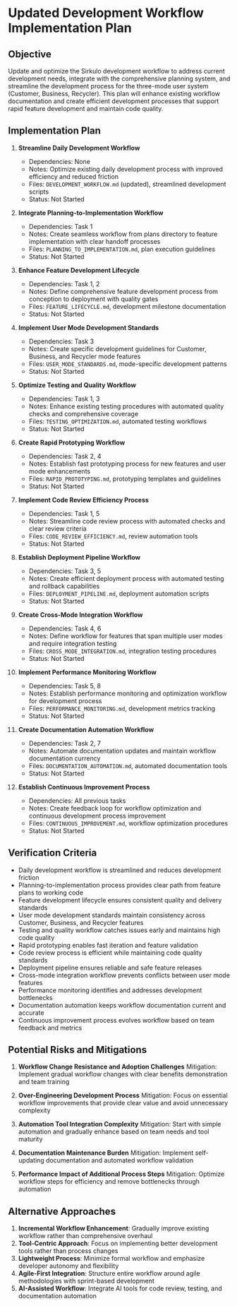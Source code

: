 # Updated Development Workflow Implementation Plan

## Objective
Update and optimize the Sirkulo development workflow to address current development needs, integrate with the comprehensive planning system, and streamline the development process for the three-mode user system (Customer, Business, Recycler). This plan will enhance existing workflow documentation and create efficient development processes that support rapid feature development and maintain code quality.

## Implementation Plan

1. **Streamline Daily Development Workflow**
   - Dependencies: None
   - Notes: Optimize existing daily development process with improved efficiency and reduced friction
   - Files: `DEVELOPMENT_WORKFLOW.md` (updated), streamlined development scripts
   - Status: Not Started

2. **Integrate Planning-to-Implementation Workflow**
   - Dependencies: Task 1
   - Notes: Create seamless workflow from plans directory to feature implementation with clear handoff processes
   - Files: `PLANNING_TO_IMPLEMENTATION.md`, plan execution guidelines
   - Status: Not Started

3. **Enhance Feature Development Lifecycle**
   - Dependencies: Task 1, 2
   - Notes: Define comprehensive feature development process from conception to deployment with quality gates
   - Files: `FEATURE_LIFECYCLE.md`, development milestone documentation
   - Status: Not Started

4. **Implement User Mode Development Standards**
   - Dependencies: Task 3
   - Notes: Create specific development guidelines for Customer, Business, and Recycler mode features
   - Files: `USER_MODE_STANDARDS.md`, mode-specific development patterns
   - Status: Not Started

5. **Optimize Testing and Quality Workflow**
   - Dependencies: Task 1, 3
   - Notes: Enhance existing testing procedures with automated quality checks and comprehensive coverage
   - Files: `TESTING_OPTIMIZATION.md`, automated testing workflows
   - Status: Not Started

6. **Create Rapid Prototyping Workflow**
   - Dependencies: Task 2, 4
   - Notes: Establish fast prototyping process for new features and user mode enhancements
   - Files: `RAPID_PROTOTYPING.md`, prototyping templates and guidelines
   - Status: Not Started

7. **Implement Code Review Efficiency Process**
   - Dependencies: Task 1, 5
   - Notes: Streamline code review process with automated checks and clear review criteria
   - Files: `CODE_REVIEW_EFFICIENCY.md`, review automation tools
   - Status: Not Started

8. **Establish Deployment Pipeline Workflow**
   - Dependencies: Task 3, 5
   - Notes: Create efficient deployment process with automated testing and rollback capabilities
   - Files: `DEPLOYMENT_PIPELINE.md`, deployment automation scripts
   - Status: Not Started

9. **Create Cross-Mode Integration Workflow**
   - Dependencies: Task 4, 6
   - Notes: Define workflow for features that span multiple user modes and require integration testing
   - Files: `CROSS_MODE_INTEGRATION.md`, integration testing procedures
   - Status: Not Started

10. **Implement Performance Monitoring Workflow**
    - Dependencies: Task 5, 8
    - Notes: Establish performance monitoring and optimization workflow for development process
    - Files: `PERFORMANCE_MONITORING.md`, development metrics tracking
    - Status: Not Started

11. **Create Documentation Automation Workflow**
    - Dependencies: Task 2, 7
    - Notes: Automate documentation updates and maintain workflow documentation currency
    - Files: `DOCUMENTATION_AUTOMATION.md`, automated documentation tools
    - Status: Not Started

12. **Establish Continuous Improvement Process**
    - Dependencies: All previous tasks
    - Notes: Create feedback loop for workflow optimization and continuous development process improvement
    - Files: `CONTINUOUS_IMPROVEMENT.md`, workflow optimization procedures
    - Status: Not Started

## Verification Criteria
- Daily development workflow is streamlined and reduces development friction
- Planning-to-implementation process provides clear path from feature plans to working code
- Feature development lifecycle ensures consistent quality and delivery standards
- User mode development standards maintain consistency across Customer, Business, and Recycler features
- Testing and quality workflow catches issues early and maintains high code quality
- Rapid prototyping enables fast iteration and feature validation
- Code review process is efficient while maintaining code quality standards
- Deployment pipeline ensures reliable and safe feature releases
- Cross-mode integration workflow prevents conflicts between user mode features
- Performance monitoring identifies and addresses development bottlenecks
- Documentation automation keeps workflow documentation current and accurate
- Continuous improvement process evolves workflow based on team feedback and metrics

## Potential Risks and Mitigations

1. **Workflow Change Resistance and Adoption Challenges**
   Mitigation: Implement gradual workflow changes with clear benefits demonstration and team training

2. **Over-Engineering Development Process**
   Mitigation: Focus on essential workflow improvements that provide clear value and avoid unnecessary complexity

3. **Automation Tool Integration Complexity**
   Mitigation: Start with simple automation and gradually enhance based on team needs and tool maturity

4. **Documentation Maintenance Burden**
   Mitigation: Implement self-updating documentation and automated workflow validation

5. **Performance Impact of Additional Process Steps**
   Mitigation: Optimize workflow steps for efficiency and remove bottlenecks through automation

## Alternative Approaches

1. **Incremental Workflow Enhancement**: Gradually improve existing workflow rather than comprehensive overhaul
2. **Tool-Centric Approach**: Focus on implementing better development tools rather than process changes
3. **Lightweight Process**: Minimize formal workflow and emphasize developer autonomy and flexibility
4. **Agile-First Integration**: Structure entire workflow around agile methodologies with sprint-based development
5. **AI-Assisted Workflow**: Integrate AI tools for code review, testing, and documentation automation